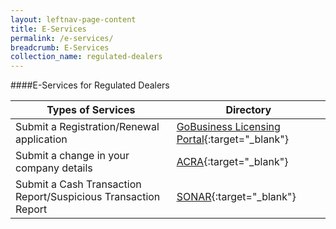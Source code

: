 ```yaml
---
layout: leftnav-page-content
title: E-Services
permalink: /e-services/
breadcrumb: E-Services
collection_name: regulated-dealers
---
```


####E-Services for Regulated Dealers

| Types of Services | Directory | 
| --- | --- |
| Submit a Registration/Renewal application | <a href="https://www.gobusiness.gov.sg/licences">GoBusiness Licensing Portal</a>{:target="_blank"} |
| Submit a change in your company details | <a href="https://www.bizfile.gov.sg">ACRA</a>{:target="_blank"} |
| Submit a Cash Transaction Report/Suspicious Transaction Report | <a href="https://www.police.gov.sg/sonar">SONAR</a>{:target="_blank"} | 
